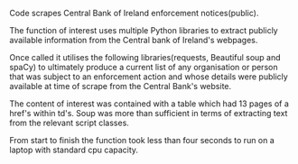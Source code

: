Code scrapes Central Bank of Ireland enforcement notices(public).

The function of interest uses multiple Python libraries to extract publicly available information from the Central bank of Ireland's webpages. 

Once called it utilises the following libraries(requests, Beautiful soup and spaCy) to ultimately produce a current list of any organisation or person that was subject to an enforcement action and whose details were publicly available at time of scrape from the Central Bank's website. 

The content of interest was contained with a table which had 13 pages of a href's within td's. Soup was more than sufficient  in terms of extracting text from the relevant script classes.

From start to finish the function took less than four seconds to run on a laptop with standard cpu capacity.
 
